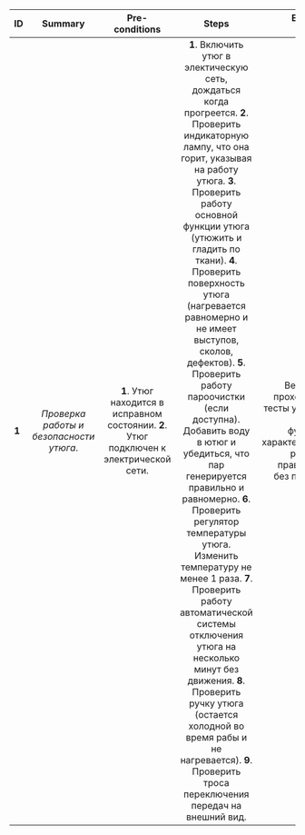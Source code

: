 ID | Summary | Pre-conditions | Steps | Expected results
:--|:-------:|:--------------:|:-----:|-----------------:
**1** | *Проверка работы и безопасности утюга*. | **1**. Утюг находится в исправном состоянии. **2**. Утюг подключен к электрической сети. | **1**. Включить утюг в электическую сеть, дождаться когда прогреется. **2**. Проверить индикаторную лампу, что она горит, указывая на работу утюга. **3**. Проверить работу основной функции утюга (утюжить и гладить по ткани).  **4**. Проверить поверхность утюга (нагревается равномерно и не имеет выступов, сколов, дефектов). **5**. Проверить работу пароочистки (если доступна). Добавить воду в ютюг и убедиться, что пар генерируется правильно и равномерно. **6**. Проверить регулятор температуры утюга. Изменить температуру не менее 1 раза. **7**. Проверить работу автоматической системы отключения утюга на несколько минут без движения.  **8**. Проверить ручку утюга (остается холодной во время рабы и не нагревается). **9**. Проверить троса переключения передач на внешний вид.   | Велосипед проходит все тесты успешно, все его функции и характеристики работают правильно и без проблем. 
